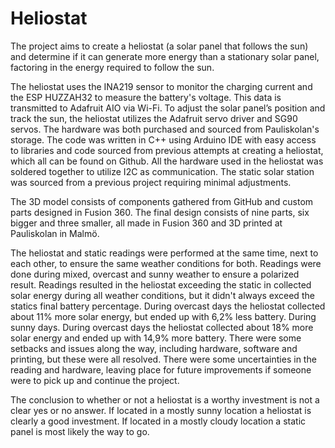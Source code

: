 # Heliostat


The project aims to create a heliostat (a solar panel that follows the sun) and determine if it can generate more energy than a stationary solar panel, factoring in the energy required to follow the sun. 

The heliostat uses the INA219 sensor to monitor the charging current and the ESP HUZZAH32 to measure the battery's voltage. This data is transmitted to Adafruit AIO via Wi-Fi. To adjust the solar panel’s position and track the sun, the heliostat utilizes the Adafruit servo driver and SG90 servos. The hardware was both purchased and sourced from Pauliskolan's storage. The code was written in C++ using Arduino IDE with easy access to libraries and code sourced from previous attempts at creating a heliostat, which all can be found on Github. All the hardware used in the heliostat was soldered together to utilize I2C as communication. The static solar station was sourced from a previous project requiring minimal adjustments. 

The 3D model consists of components gathered from GitHub and custom parts designed in Fusion 360. The final design consists of nine parts, six bigger and three smaller, all made in Fusion 360 and 3D printed at Pauliskolan in Malmö. 

The heliostat and static readings were performed at the same time, next to each other, to ensure the same weather conditions for both. Readings were done during mixed, overcast and sunny weather to ensure a polarized result. Readings resulted in the heliostat exceeding the static in collected solar energy during all weather conditions, but it didn't always exceed the statics final battery percentage. During overcast days the heliostat collected about 11% more solar energy, but ended up with 6,2% less battery. During sunny days. During overcast days the heliostat collected about 18% more solar energy and ended up with 14,9% more battery. There were some setbacks and issues along the way, including hardware, software and printing, but these were all resolved. There were some uncertainties in the reading and hardware, leaving place for future improvements  if someone were to pick up and continue the project. 

The conclusion to whether or not a heliostat is a worthy investment is not a clear yes or no answer. If located in a mostly sunny location a heliostat is clearly a good investment. If located in a mostly cloudy location a static panel is most likely the way to go. 
